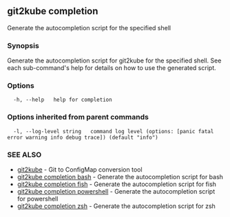## git2kube completion

Generate the autocompletion script for the specified shell

### Synopsis

Generate the autocompletion script for git2kube for the specified shell.
See each sub-command's help for details on how to use the generated script.


### Options

```
  -h, --help   help for completion
```

### Options inherited from parent commands

```
  -l, --log-level string   command log level (options: [panic fatal error warning info debug trace]) (default "info")
```

### SEE ALSO

* [git2kube](git2kube.md)	 - Git to ConfigMap conversion tool
* [git2kube completion bash](git2kube_completion_bash.md)	 - Generate the autocompletion script for bash
* [git2kube completion fish](git2kube_completion_fish.md)	 - Generate the autocompletion script for fish
* [git2kube completion powershell](git2kube_completion_powershell.md)	 - Generate the autocompletion script for powershell
* [git2kube completion zsh](git2kube_completion_zsh.md)	 - Generate the autocompletion script for zsh

